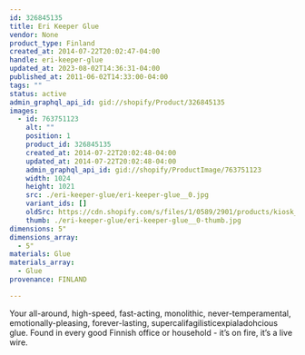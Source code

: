 ```yaml
---
id: 326845135
title: Eri Keeper Glue
vendor: None
product_type: Finland
created_at: 2014-07-22T20:02:47-04:00
handle: eri-keeper-glue
updated_at: 2023-08-02T14:36:31-04:00
published_at: 2011-06-02T14:33:00-04:00
tags: ""
status: active
admin_graphql_api_id: gid://shopify/Product/326845135
images:
  - id: 763751123
    alt: ""
    position: 1
    product_id: 326845135
    created_at: 2014-07-22T20:02:48-04:00
    updated_at: 2014-07-22T20:02:48-04:00
    admin_graphql_api_id: gid://shopify/ProductImage/763751123
    width: 1024
    height: 1021
    src: ./eri-keeper-glue/eri-keeper-glue__0.jpg
    variant_ids: []
    oldSrc: https://cdn.shopify.com/s/files/1/0589/2901/products/kiosk_fi_eriglue.jpeg?v=1406073768
    thumb: ./eri-keeper-glue/eri-keeper-glue__0-thumb.jpg
dimensions: 5"
dimensions_array:
  - 5"
materials: Glue
materials_array:
  - Glue
provenance: FINLAND

---
```


Your all-around, high\-speed, fast-acting, monolithic, never\-temperamental, emotionally\-pleasing, forever\-lasting, supercalifagilisticexpialadohcious glue. Found in every good Finnish office or household \- it’s on fire, it’s a live wire.